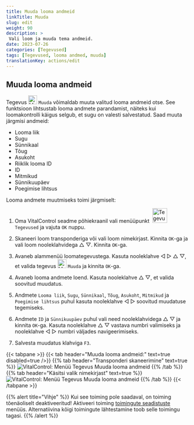 ```yaml
---
title: Muuda looma andmeid
linkTitle: Muuda
slug: edit
weight: 90
description: >
 Vali loom ja muuda tema andmeid.
date: 2023-07-26
categories: [Tegevused]
tags: [Tegevused, looma andmed, muuda]
translationKey: actions/edit
---
```


## Muuda looma andmeid

Tegevus <img src="/icons/actions/edit.svg" width="24" align="bottom" alt="Muuda" /> `Muuda` võimaldab muuta valitud looma andmeid otse. See funktsioon lihtsustab looma andmete parandamist, näiteks kui loomakontrolli käigus selgub, et sugu on valesti salvestatud. Saad muuta järgmisi andmeid:

- Looma liik
- Sugu
- Sünnikaal
- Tõug
- Asukoht
- Riiklik looma ID
- ID
- Mitmikud
- Sünnikuupäev
- Poegimise lihtsus

Looma andmete muutmiseks toimi järgmiselt:

1. Oma VitalControl seadme põhiekraanil vali menüüpunkt  &nbsp;<img src="/icons/actions.svg" width="40" align="bottom" alt="Tegevused" /> `Tegevused` ja vajuta `OK` nuppu.

2. Skaneeri loom transponderiga või vali loom nimekirjast. Kinnita `OK`-ga ja vali loom nooleklahvidega △ ▽. Kinnita `OK`-ga.

3. Avaneb alammenüü loomategevustega. Kasuta nooleklahve ◁ ▷ △ ▽, et valida tegevus <img src="/icons/actions/edit.svg" width="24" align="bottom" alt="Muuda" /> `Muuda` ja kinnita `OK`-ga.

4. Avaneb looma andmete loend. Kasuta nooleklahve △ ▽, et valida soovitud muudatus.

5. Andmete `Looma liik`, `Sugu`, `Sünnikaal`, `Tõug`, `Asukoht`, `Mitmikud` ja `Poegimise lihtsus` puhul kasuta nooleklahve ◁ ▷ soovitud muudatuse tegemiseks.

6. Andmete `ID` ja `Sünnikuupäev` puhul vali need nooleklahvidega △ ▽ ja kinnita `OK`-ga. Kasuta nooleklahve △ ▽ vastava numbri valimiseks ja nooleklahve ◁ ▷ numbri väljades navigeerimiseks.

7. Salvesta muudatus klahviga `F3`.

{{< tabpane >}}
{{< tab header="Muuda looma andmeid:" text=true disabled=true />}}
{{% tab header="Transponderi skaneerimine" text=true %}}
![VitalControl: Menüü Tegevus Muuda looma andmeid](../images/edit-scan.png "Muuda looma andmeid")
{{% /tab %}}
{{% tab header="Käsitsi valik nimekirjast" text=true %}}
![VitalControl: Menüü Tegevus Muuda looma andmeid](../images/edit.png "Muuda looma andmeid")
{{% /tab %}}
{{< /tabpane >}}

{{% alert title="Vihje" %}}
Kui see toiming pole saadaval, on toiming tõenäoliselt deaktiveeritud! Aktiveeri toiming [toimingute seadistuste](../setting/) menüüs. Alternatiivina kõigi toimingute lähtestamine toob selle toimingu tagasi.
{{% /alert %}}
